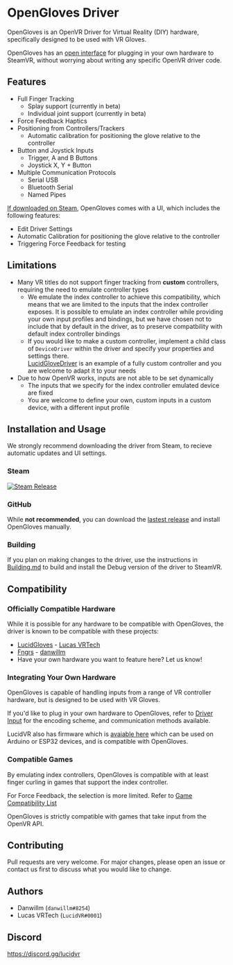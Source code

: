 # OpenGloves Driver

OpenGloves is an OpenVR Driver for Virtual Reality (DIY) hardware, specifically designed to be used with VR Gloves.

OpenGloves has an [open interface](https://github.com/LucidVR/opengloves-driver/wiki/Driver-Input) for plugging in your own hardware to SteamVR, without worrying about writing any specific OpenVR driver code.

## Features
* Full Finger Tracking
  * Splay support (currently in beta)
  * Individual joint support (currently in beta)
* Force Feedback Haptics
* Positioning from Controllers/Trackers
   * Automatic calibration for positioning the glove relative to the controller
* Button and Joystick Inputs
   * Trigger, A and B Buttons
   * Joystick X, Y + Button
* Multiple Communication Protocols
   * Serial USB
   * Bluetooth Serial
   * Named Pipes

[If downloaded on Steam](https://store.steampowered.com/app/1574050/OpenGloves), OpenGloves comes with a UI, which includes the following features:
* Edit Driver Settings
* Automatic Calibration for positioning the glove relative to the controller
* Triggering Force Feedback for testing

## Limitations
* Many VR titles do not support finger tracking from **custom** controllers, requiring the need to emulate controller types
   * We emulate the index controller to achieve this compatibility, which means that we are limited to the inputs that the index controller exposes. It is possible to emulate an index controller while providing your own input profiles and bindings, but we have chosen not to include that by default in the driver, as to preserve compatbility with default index controller bindings
   * If you would like to make a custom controller, implement a child class of `DeviceDriver` within the driver and specify your properties and settings there.  
[LucidGloveDriver](https://github.com/LucidVR/opengloves-driver/blob/develop/src/DeviceDriver/LucidGloveDriver.cpp) is an example of a fully custom controller and you are welcome to adapt it to your needs
* Due to how OpenVR works, inputs are not able to be set dynamically 
   * The inputs that we specify for the index controller emulated device are fixed
   * You are welcome to define your own, custom inputs in a custom device, with a different input profile

## Installation and Usage

We strongly recommend downloading the driver from Steam, to recieve automatic updates and UI settings.  

### Steam
[![Steam Release](https://cdn.discordapp.com/attachments/790676300552994826/845412304219537439/openglovessteam.png)](https://store.steampowered.com/app/1574050/OpenGloves)  

### GitHub
While **not recommended**, you can download the [lastest release](https://github.com/LucidVR/opengloves-driver/releases) and install OpenGloves manually.

### Building
If you plan on making changes to the driver, use the instructions in [Building.md](https://github.com/LucidVR/opengloves-driver/blob/develop/BUILDING.md) to build and install the Debug version of the driver to SteamVR.

## Compatibility
### Officially Compatible Hardware
While it is possible for any hardware to be compatible with OpenGloves, the driver is known to be compatible with these projects:

* [LucidGloves](https://github.com/LucidVR/lucidgloves) - [Lucas VRTech](https://github.com/lucas-vrtech)
* [Fngrs](https://github.com/danwillm/Fngrs/) - [danwillm](https://github.com/danwillm)
* Have your own hardware you want to feature here? Let us know!

### Integrating Your Own Hardware
OpenGloves is capable of handling inputs from a range of VR controller hardware, but is designed to be used with VR Gloves.

If you'd like to plug in your own hardware to OpenGloves, refer to [Driver Input](https://github.com/LucidVR/opengloves-driver/wiki/Driver-Input) for the encoding scheme, and communication methods available.

LucidVR also has firmware which is [avaiable here](https://github.com/LucidVR/lucidgloves/tree/main/firmware/lucidgloves-firmware) which can be used on Arduino or ESP32 devices, and is compatible with OpenGloves.

### Compatible Games
By emulating index controllers, OpenGloves is compatible with at least finger curling in games that support the index controller.  

For Force Feedback, the selection is more limited. Refer to [Game Compatibility List](https://github.com/LucidVR/opengloves-driver/wiki/Game-Compatibility-List)  

OpenGloves is strictly compatible with games that take input from the OpenVR API.

## Contributing
Pull requests are very welcome. For major changes, please open an issue or contact us first to discuss what you would like to change.

## Authors

* Danwillm (`danwillm#8254`)
* Lucas VRTech (`LucidVR#0001`)

## Discord
https://discord.gg/lucidvr
